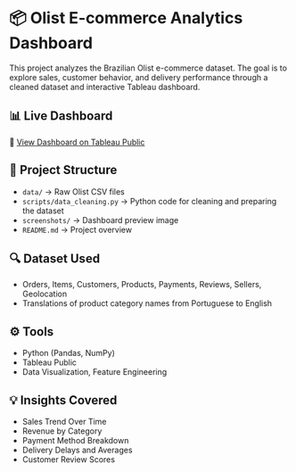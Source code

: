 # 📦 Olist E-commerce Analytics Dashboard

This project analyzes the Brazilian Olist e-commerce dataset. The goal is to explore sales, customer behavior, and delivery performance through a cleaned dataset and interactive Tableau dashboard.

## 📊 Live Dashboard

🔗 [View Dashboard on Tableau Public](https://public.tableau.com/views/OlistE-commerceDashboard_17500047495750/OListBrazilDashboard)

## 📁 Project Structure

- `data/` → Raw Olist CSV files  
- `scripts/data_cleaning.py` → Python code for cleaning and preparing the dataset  
- `screenshots/` → Dashboard preview image  
- `README.md` → Project overview  

## 🔍 Dataset Used

- Orders, Items, Customers, Products, Payments, Reviews, Sellers, Geolocation  
- Translations of product category names from Portuguese to English  

## ⚙️ Tools

- Python (Pandas, NumPy)  
- Tableau Public  
- Data Visualization, Feature Engineering  

## 💡 Insights Covered

- Sales Trend Over Time  
- Revenue by Category  
- Payment Method Breakdown  
- Delivery Delays and Averages  
- Customer Review Scores  
